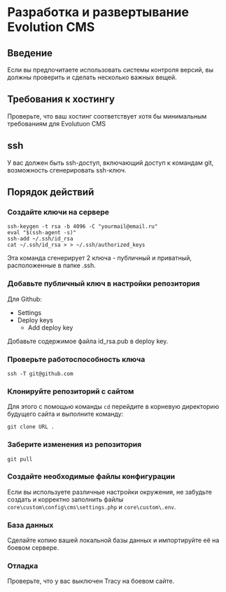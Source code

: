 # Разработка и развертывание Evolution CMS #

## Введение ##
Если вы предпочитаете использовать системы контроля версий, вы должны проверить и сделать несколько важных вещей.

## Требования к хостингу ##
Проверьте, что ваш хостинг соответствует хотя бы минимальным требованиям для Evolutuon CMS

## ssh  ## 
У вас должен быть ssh-доступ, включающий доступ к командам git, возможность сгенерировать ssh-ключ.

## Порядок действий ##

### Создайте ключи на сервере ###
```shell
ssh-keygen -t rsa -b 4096 -C "yourmail@email.ru"
eval "$(ssh-agent -s)"
ssh-add ~/.ssh/id_rsa
cat ~/.ssh/id_rsa > > ~/.ssh/authorized_keys
```
Эта команда сгенерирует 2 ключа - публичный и приватный, расположенные в папке .ssh.

### Добавьте публичный ключ в настройки репозитория ###

Для Github:
* Settings
* Deploy keys
	* Add deploy key

Добавьте содержимое файла id_rsa.pub в deploy key.

### Проверьте работоспособность ключа ### 

```shell
ssh -T git@github.com
```
### Клонируйте репозиторий с сайтом ###
Для этого с помощью команды `cd` перейдите в корневую директорию будущего сайта и выполните команду:
```shell
git clone URL .
```

### Заберите изменения из репозитория ###
```shell
git pull
```

### Создайте необходимые файлы конфигурации ###
Если вы используете различные настройки окружения, не забудьте создать и корректно заполнить файлы `core\custom\config\cms\settings.php` и `core\custom\.env`.

### База данных ###
Сделайте копию вашей локальной базы данных и импортируйте её на боевом сервере.

### Отладка ###
Проверьте, что у вас выключен Tracy на боевом сайте.

